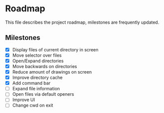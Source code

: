 # Roadmap
This file describes the project roadmap, milestones are frequently updated.
## Milestones
- [x] Display files of current directory in screen
- [x] Move selector over files
- [x] Open/Expand directories
- [x] Move backwards on directories
- [x] Reduce amount of drawings on screen
- [x] Improve directory cache
- [x] Add command bar
- [ ] Expand file information
- [ ] Open files via default openers 
- [ ] Improve UI
- [ ] Change cwd on exit